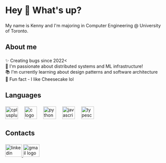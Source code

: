 <h1 align="left">Hey 👋 What's up?</h1>

###

<p align="left">My name is Kenny and I'm majoring in Computer Engineering @ University of Toronto.</p>

###

<h2 align="left">About me</h2>

###

<p align="left">✨ Creating bugs since 2022<<br>🤖 I'm passionate about distributed systems and ML infrastructure!<br>📚 I'm currently learning about design patterns and software architecture<br>🎲 Fun fact - I like Cheesecake lol</p>

###

<h2 align="left">Languages</h2>

###

<div align="left">
  <img src="https://cdn.jsdelivr.net/gh/devicons/devicon/icons/cplusplus/cplusplus-original.svg" height="40" alt="cplusplus logo"  />
  <img width="12" />
  <img src="https://cdn.jsdelivr.net/gh/devicons/devicon/icons/c/c-original.svg" height="40" alt="c logo"  />
  <img width="12" />
  <img src="https://cdn.jsdelivr.net/gh/devicons/devicon/icons/python/python-original.svg" height="40" alt="python logo"  />
  <img width="12" />
  <img src="https://cdn.jsdelivr.net/gh/devicons/devicon/icons/javascript/javascript-original.svg" height="40" alt="javascript logo"  />
  <img width="12" />
  <img src="https://cdn.jsdelivr.net/gh/devicons/devicon/icons/typescript/typescript-original.svg" height="40" alt="typescript logo"  />
</div>

###

<h2 align="left">Contacts</h2>

###

<div align="left">
  <a href="https://www.linkedin.com/in/kennycui0327" target="_blank">
    <img src="https://raw.githubusercontent.com/maurodesouza/profile-readme-generator/master/src/assets/icons/social/linkedin/default.svg" width="52" height="40" alt="linkedin logo"  />
  </a>
  <a href="mailto:kenny.cui@mail.utoronto.ca" target="_blank">
    <img src="https://raw.githubusercontent.com/maurodesouza/profile-readme-generator/master/src/assets/icons/social/gmail/default.svg" width="52" height="40" alt="gmail logo"  />
  </a>
</div>

###
